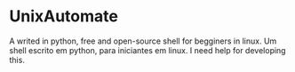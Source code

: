 # UnixAutomate
A writed in python, free and open-source shell for begginers in linux.
Um shell escrito em python, para iniciantes em linux.
I need help for developing this.
